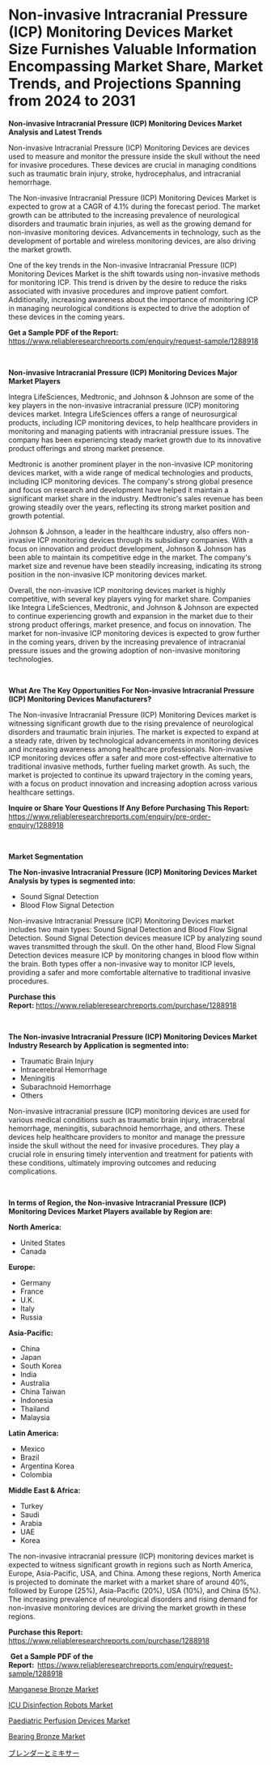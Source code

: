 <p><h1>Non-invasive Intracranial Pressure (ICP) Monitoring Devices Market Size Furnishes Valuable Information Encompassing Market Share, Market Trends, and Projections Spanning from 2024 to 2031</h1></p><p><strong>Non-invasive Intracranial Pressure (ICP) Monitoring Devices Market Analysis and Latest Trends</strong></p>
<p><p>Non-invasive Intracranial Pressure (ICP) Monitoring Devices are devices used to measure and monitor the pressure inside the skull without the need for invasive procedures. These devices are crucial in managing conditions such as traumatic brain injury, stroke, hydrocephalus, and intracranial hemorrhage.</p><p>The Non-invasive Intracranial Pressure (ICP) Monitoring Devices Market is expected to grow at a CAGR of 4.1% during the forecast period. The market growth can be attributed to the increasing prevalence of neurological disorders and traumatic brain injuries, as well as the growing demand for non-invasive monitoring devices. Advancements in technology, such as the development of portable and wireless monitoring devices, are also driving the market growth.</p><p>One of the key trends in the Non-invasive Intracranial Pressure (ICP) Monitoring Devices Market is the shift towards using non-invasive methods for monitoring ICP. This trend is driven by the desire to reduce the risks associated with invasive procedures and improve patient comfort. Additionally, increasing awareness about the importance of monitoring ICP in managing neurological conditions is expected to drive the adoption of these devices in the coming years.</p></p>
<p><strong>Get a Sample PDF of the Report:&nbsp;</strong> <a href="https://www.reliableresearchreports.com/enquiry/request-sample/1288918">https://www.reliableresearchreports.com/enquiry/request-sample/1288918</a></p>
<p>&nbsp;</p>
<p><strong>Non-invasive Intracranial Pressure (ICP) Monitoring Devices Major Market Players</strong></p>
<p><p>Integra LifeSciences, Medtronic, and Johnson & Johnson are some of the key players in the non-invasive intracranial pressure (ICP) monitoring devices market. Integra LifeSciences offers a range of neurosurgical products, including ICP monitoring devices, to help healthcare providers in monitoring and managing patients with intracranial pressure issues. The company has been experiencing steady market growth due to its innovative product offerings and strong market presence.</p><p>Medtronic is another prominent player in the non-invasive ICP monitoring devices market, with a wide range of medical technologies and products, including ICP monitoring devices. The company's strong global presence and focus on research and development have helped it maintain a significant market share in the industry. Medtronic's sales revenue has been growing steadily over the years, reflecting its strong market position and growth potential.</p><p>Johnson & Johnson, a leader in the healthcare industry, also offers non-invasive ICP monitoring devices through its subsidiary companies. With a focus on innovation and product development, Johnson & Johnson has been able to maintain its competitive edge in the market. The company's market size and revenue have been steadily increasing, indicating its strong position in the non-invasive ICP monitoring devices market.</p><p>Overall, the non-invasive ICP monitoring devices market is highly competitive, with several key players vying for market share. Companies like Integra LifeSciences, Medtronic, and Johnson & Johnson are expected to continue experiencing growth and expansion in the market due to their strong product offerings, market presence, and focus on innovation. The market for non-invasive ICP monitoring devices is expected to grow further in the coming years, driven by the increasing prevalence of intracranial pressure issues and the growing adoption of non-invasive monitoring technologies.</p></p>
<p>&nbsp;</p>
<p><strong>What Are The Key Opportunities For Non-invasive Intracranial Pressure (ICP) Monitoring Devices Manufacturers?</strong></p>
<p><p>The Non-invasive Intracranial Pressure (ICP) Monitoring Devices market is witnessing significant growth due to the rising prevalence of neurological disorders and traumatic brain injuries. The market is expected to expand at a steady rate, driven by technological advancements in monitoring devices and increasing awareness among healthcare professionals. Non-invasive ICP monitoring devices offer a safer and more cost-effective alternative to traditional invasive methods, further fueling market growth. As such, the market is projected to continue its upward trajectory in the coming years, with a focus on product innovation and increasing adoption across various healthcare settings.</p></p>
<p><strong>Inquire or Share Your Questions If Any Before Purchasing This Report:</strong> <a href="https://www.reliableresearchreports.com/enquiry/pre-order-enquiry/1288918">https://www.reliableresearchreports.com/enquiry/pre-order-enquiry/1288918</a></p>
<p>&nbsp;</p>
<p><strong>Market Segmentation</strong></p>
<p><strong>The Non-invasive Intracranial Pressure (ICP) Monitoring Devices Market Analysis by types is segmented into:</strong></p>
<p><ul><li>Sound Signal Detection</li><li>Blood Flow Signal Detection</li></ul></p>
<p><p>Non-invasive Intracranial Pressure (ICP) Monitoring Devices market includes two main types: Sound Signal Detection and Blood Flow Signal Detection. Sound Signal Detection devices measure ICP by analyzing sound waves transmitted through the skull. On the other hand, Blood Flow Signal Detection devices measure ICP by monitoring changes in blood flow within the brain. Both types offer a non-invasive way to monitor ICP levels, providing a safer and more comfortable alternative to traditional invasive procedures.</p></p>
<p><strong>Purchase this Report:&nbsp;</strong><a href="https://www.reliableresearchreports.com/purchase/1288918">https://www.reliableresearchreports.com/purchase/1288918</a></p>
<p>&nbsp;</p>
<p><strong>The Non-invasive Intracranial Pressure (ICP) Monitoring Devices Market Industry Research by Application is segmented into:</strong></p>
<p><ul><li>Traumatic Brain Injury</li><li>Intracerebral Hemorrhage</li><li>Meningitis</li><li>Subarachnoid Hemorrhage</li><li>Others</li></ul></p>
<p><p>Non-invasive intracranial pressure (ICP) monitoring devices are used for various medical conditions such as traumatic brain injury, intracerebral hemorrhage, meningitis, subarachnoid hemorrhage, and others. These devices help healthcare providers to monitor and manage the pressure inside the skull without the need for invasive procedures. They play a crucial role in ensuring timely intervention and treatment for patients with these conditions, ultimately improving outcomes and reducing complications.</p></p>
<p>&nbsp;</p>
<p><strong>In terms of Region, the Non-invasive Intracranial Pressure (ICP) Monitoring Devices Market Players available by Region are:</strong></p>
<p>
    <p> <strong> North America: </strong>
        <ul>
            <li>United States</li>
            <li>Canada</li>
        </ul>
        </p> 
    <p> <strong> Europe: </strong>
        <ul>
            <li>Germany</li>
            <li>France</li>
            <li>U.K.</li>
            <li>Italy</li>
            <li>Russia</li>
        </ul>
        </p> 
    <p> <strong> Asia-Pacific: </strong>
        <ul>
            <li>China</li>
            <li>Japan</li>
            <li>South Korea</li>
            <li>India</li>
            <li>Australia</li>
            <li>China Taiwan</li>
            <li>Indonesia</li>
            <li>Thailand</li>
            <li>Malaysia</li>
        </ul>
        </p> 
    <p> <strong> Latin America: </strong>
        <ul>
            <li>Mexico</li>
            <li>Brazil</li>
            <li>Argentina Korea</li>
            <li>Colombia</li>
        </ul>
        </p> 
    <p> <strong> Middle East & Africa: </strong>
        <ul>
            <li>Turkey</li>
            <li>Saudi</li>
            <li>Arabia</li>
            <li>UAE</li>
            <li>Korea</li>
        </ul>
    </p>
    </p>
<p><p>The non-invasive intracranial pressure (ICP) monitoring devices market is expected to witness significant growth in regions such as North America, Europe, Asia-Pacific, USA, and China. Among these regions, North America is projected to dominate the market with a market share of around 40%, followed by Europe (25%), Asia-Pacific (20%), USA (10%), and China (5%). The increasing prevalence of neurological disorders and rising demand for non-invasive monitoring devices are driving the market growth in these regions.</p></p>
<p><strong>Purchase this Report: </strong><a href="https://www.reliableresearchreports.com/purchase/1288918">https://www.reliableresearchreports.com/purchase/1288918</a></p>
<p>&nbsp;<strong>Get a Sample PDF of the Report:&nbsp;&nbsp;</strong><a href="https://www.reliableresearchreports.com/enquiry/request-sample/1288918">https://www.reliableresearchreports.com/enquiry/request-sample/1288918</a></p>
<p><strong></strong></p>
<p><p><a href="https://view.publitas.com/reportprime-1/manganese-bronze-market-provides-detailed-segmentation-of-this-market-based-on-type-application-and-region-and-forecast-for-the-period-from-2024-2031/">Manganese Bronze Market</a></p><p><a href="https://github.com/arionmp/Market-Research-Report-List-2/blob/main/icu-disinfection-robots-market.md">ICU Disinfection Robots Market</a></p><p><a href="https://scarlet-rocket-c63.notion.site/Paediatric-Perfusion-Devices-Market-Size-Market-Share-and-Global-Market-Analysis-Report-2024-203-a60f9eeb419549f097c7e4f39b83e173">Paediatric Perfusion Devices Market</a></p><p><a href="https://view.publitas.com/reportprime-1/bearing-bronze-market-size-share-trends-analysis-report-by-application-regional-outlook-competitive-strategies-and-segment-forecasts-2024-2031/">Bearing Bronze Market</a></p><p><a href="https://medium.com/@aminavandervort2023/%E3%83%96%E3%83%AC%E3%83%B3%E3%83%80%E3%83%BC%E3%82%84%E3%83%9F%E3%82%AD%E3%82%B5%E3%83%BC%E3%81%AE%E5%B8%82%E5%A0%B4-2031%E5%B9%B4%E3%81%BE%E3%81%A7%E3%81%AE%E3%83%88%E3%83%AC%E3%83%B3%E3%83%89-%E4%BA%88%E6%B8%AC-%E7%AB%B6%E4%BA%89%E5%88%86%E6%9E%90-5737687349bb">ブレンダーとミキサー</a></p></p>